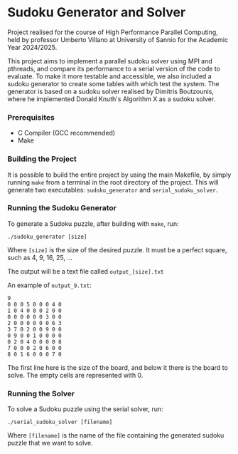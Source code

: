 # Sudoku Generator and Solver

Project realised for the course of High Performance Parallel Computing, held by professor Umberto Villano at University of Sannio for the Academic Year 2024/2025.

This project aims to implement a parallel sudoku solver using MPI and pthreads, and compare its performance to a serial version of the code to evaluate. To make it more testable and accessible, we also included a sudoku generator to create some tables with which test the system. The generator is based on a sudoku solver realised by Dimitris Boutzounis, where he implemented Donald Knuth's Algorithm X as a sudoku solver.

### Prerequisites
- C Compiler (GCC recommended)
- Make
  
### Building the Project
It is possible to build the entire project by using the main Makefile, by simply running `make` from a terminal in the root directory of the project. This will generate two executables: `sudoku_generator` and `serial_sudoku_solver`.

### Running the Sudoku Generator
To generate a Sudoku puzzle, after building with `make`, run:

```
./sudoku_generator [size]
```

Where `[size]` is the size of the desired puzzle. It must be a perfect square, such as 4, 9, 16, 25, ...

The output will be a text file called `output_[size].txt`

An example of `output_9.txt`:
```
9
0 0 0 5 0 0 0 4 0 
1 0 4 0 8 0 2 0 0 
0 0 0 0 0 0 3 0 0 
2 0 0 0 0 0 0 6 3 
3 7 0 2 0 0 9 0 0 
0 9 0 0 1 0 0 0 0 
0 2 0 4 0 0 0 0 8 
7 0 0 0 2 0 6 0 0 
8 0 1 6 0 0 0 7 0 
```

The first line here is the size of the board, and below it there is the board to solve. The empty cells are represented with 0.

### Running the Solver
To solve a Sudoku puzzle using the serial solver, run:
```
./serial_sudoku_solver [filename]
```

Where `[filename]` is the name of the file containing the generated sudoku puzzle that we want to solve.
